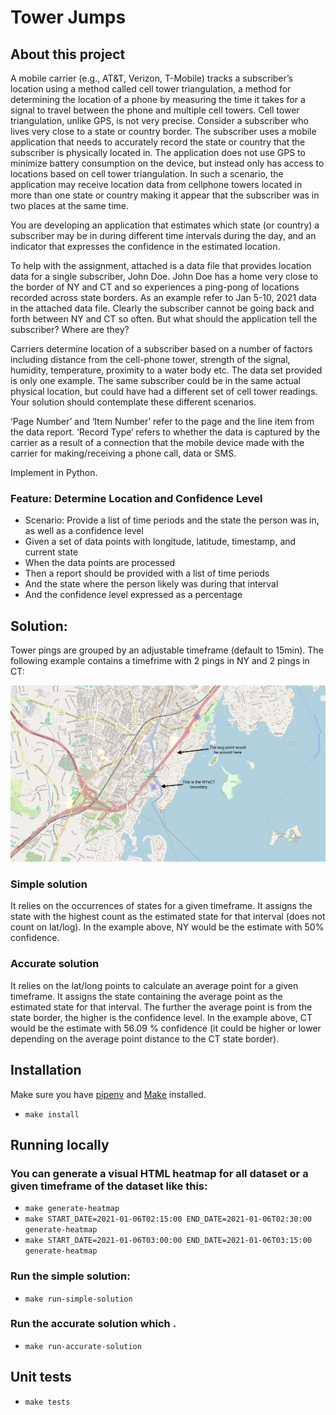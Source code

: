 # Tower Jumps

## About this project
A mobile carrier (e.g., AT&T, Verizon, T-Mobile) tracks a subscriber’s location using a method called cell tower triangulation, a method for determining the location of a phone by measuring the time it takes for a signal to travel between the phone and multiple cell towers. Cell tower triangulation, unlike GPS, is not very precise. Consider a subscriber who lives very close to a state or country border. The subscriber uses a mobile application that needs to accurately record the state or country that the subscriber is physically located in. The application does not use GPS to minimize battery consumption on the device, but instead only has access to locations based on cell tower triangulation. In such a scenario, the application may receive location data from cellphone towers located in more than one state or country making it appear that the subscriber was in two places at the same time.

You are developing an application that estimates which state (or country) a subscriber may be in during different time intervals during the day, and an indicator that expresses the confidence in the estimated location.

To help with the assignment, attached is a data file that provides location data for a single subscriber, John Doe. John Doe has a home very close to the border of NY and CT and so experiences a ping-pong of locations recorded across state borders. As an example refer to Jan 5-10, 2021 data in the attached data file. Clearly the subscriber cannot be going back and forth between NY and CT so often. But what should the application tell the subscriber? Where are they?  

Carriers determine location of a subscriber based on a number of factors including distance from the cell-phone tower, strength of the signal, humidity, temperature, proximity to a water body etc. The data set provided is only one example. The same subscriber could be in the same actual physical location, but could have had a different set of cell tower readings. Your solution should contemplate these different scenarios.  

‘Page Number’ and ‘Item Number’ refer to the page and the line item from the data report. ‘Record Type’ refers to whether the data is captured by the carrier as a result of a connection that the mobile device made with the carrier for making/receiving a phone call, data or SMS. 

Implement in Python.


### Feature: Determine Location and Confidence Level

  - Scenario: Provide a list of time periods and the state the person was in, as well as a confidence level
  - Given a set of data points with longitude, latitude, timestamp, and current state
  - When the data points are processed
  - Then a report should be provided with a list of time periods
  - And the state where the person likely was during that interval
  - And the confidence level expressed as a percentage


## Solution:
Tower pings are grouped by an adjustable timeframe (default to 15min).
The following example contains a timefrime with 2 pings in NY and 2 pings in CT:

![alt text](https://github.com/marcio704/tower-jumps-challenge/blob/main/boundary_towers_in_different_states.png?raw=true)

### Simple solution
It relies on the occurrences of states for a given timeframe. It assigns the state with the highest count as the estimated state for that interval (does not count on lat/log). In the example above, NY would be the estimate with 50% confidence.

### Accurate solution
It relies on the lat/long points to calculate an average point for a given timeframe. It assigns the state containing the average point as the estimated state for that interval. The further the average point is from the state border, the higher is the confidence level. In the example above, CT would be the estimate with 56.09 % confidence (it could be higher or lower depending on the average point distance to the CT state border).

## Installation
Make sure you have [pipenv](https://pipenv.pypa.io/en/latest/) and [Make](https://www.gnu.org/software/make/) installed.

- `make install`

## Running locally

### You can generate a visual HTML heatmap for all dataset or a given timeframe of the dataset like this:

- `make generate-heatmap`
- `make START_DATE=2021-01-06T02:15:00 END_DATE=2021-01-06T02:30:00 generate-heatmap`
- `make START_DATE=2021-01-06T03:00:00 END_DATE=2021-01-06T03:15:00 generate-heatmap`


### Run the simple solution:
- `make run-simple-solution`

### Run the accurate solution which .
- `make run-accurate-solution`

## Unit tests

- `make tests`
